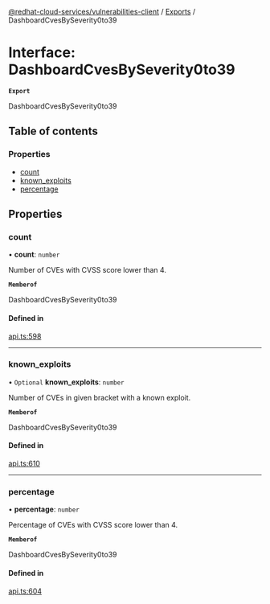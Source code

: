 [@redhat-cloud-services/vulnerabilities-client](../README.md) / [Exports](../modules.md) / DashboardCvesBySeverity0to39

# Interface: DashboardCvesBySeverity0to39

**`Export`**

DashboardCvesBySeverity0to39

## Table of contents

### Properties

- [count](DashboardCvesBySeverity0to39.md#count)
- [known\_exploits](DashboardCvesBySeverity0to39.md#known_exploits)
- [percentage](DashboardCvesBySeverity0to39.md#percentage)

## Properties

### count

• **count**: `number`

Number of CVEs with CVSS score lower than 4.

**`Memberof`**

DashboardCvesBySeverity0to39

#### Defined in

[api.ts:598](https://github.com/RedHatInsights/javascript-clients/blob/main/packages/vulnerabilities/git-api/api.ts#L598)

___

### known\_exploits

• `Optional` **known\_exploits**: `number`

Number of CVEs in given bracket with a known exploit.

**`Memberof`**

DashboardCvesBySeverity0to39

#### Defined in

[api.ts:610](https://github.com/RedHatInsights/javascript-clients/blob/main/packages/vulnerabilities/git-api/api.ts#L610)

___

### percentage

• **percentage**: `number`

Percentage of CVEs with CVSS score lower than 4.

**`Memberof`**

DashboardCvesBySeverity0to39

#### Defined in

[api.ts:604](https://github.com/RedHatInsights/javascript-clients/blob/main/packages/vulnerabilities/git-api/api.ts#L604)
